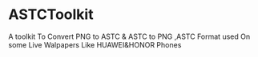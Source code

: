 # ASTCToolkit
A toolkit To Convert PNG to ASTC &amp; ASTC to PNG ,ASTC Format used On some Live Walpapers Like HUAWEI&amp;HONOR Phones
